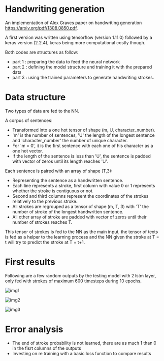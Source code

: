 # Handwriting generation

An implementation of Alex Graves paper on handwriting generation https://arxiv.org/pdf/1308.0850.pdf.

A first version was written using tensorflow (version 1.11.0) followed by a keras version (2.2.4), keras being more computational costly though.

Both codes are structures as follow: 
- part 1 : preparing the data to feed the neural network
- part 2 : defining the model structure and training it with the prepared data
- part 3 : using the trained parameters to generate handwriting strokes.
                                     
                                     
# Data structure

Two types of data are fed to the NN. 


A corpus of sentences:
  - Transformed into a one hot tensor of shape (m, U, character_number).
  - 'm' is the number of sentences, 'U' the length of the longest sentence and 'character_number' the number of unique character.
  - For 'm = 0', it is the first sentence with each one of his character as a one hot vector. 
  - If the length of the sentence is less than 'U', the sentence is padded with vector of zeros until its length reaches 'U'.

Each sentence is paired with an array of shape (T,3):
  - Representing the sentence as a handwritten sentence. 
  - Each line represents a stroke, first column with value 0 or 1 represents whether the stroke is contiguous or not. 
  - Second and third columns represent the coordinates of the strokes relatively to the previous stroke. 
  - All strokes are regrouped as a tensor of shape (m, T, 3) with 'T' the number of stroke of the longest handwritten sentence. 
  - All other array of stroke are padded with vector of zeros until their number of strokes reaches T.


This tensor of strokes is fed to the NN as the main input, the tensor of texts is fed as a helper to the learning process and the NN given the stroke at T = t will try to predict the stroke at T = t+1.


# First results

Following are a few random outputs by the testing model with 2 lstm layer, only fed with strokes of maximum 600 timesteps during 10 epochs.

![img1](https://user-images.githubusercontent.com/34350063/49277982-71805700-f4be-11e8-8255-9b6124fb7d46.png)

![img2](https://user-images.githubusercontent.com/34350063/49278104-c15f1e00-f4be-11e8-82ad-57f6443d78da.png)

![img3](https://user-images.githubusercontent.com/34350063/49278155-dfc51980-f4be-11e8-8d2a-a9c07feaa492.png)

# Error analysis

- The end of stroke probability is not learned, there are as much 1 than 0 in the fisrt columns of the outputs
- Investing on re training with a basic loss function to compare results
